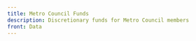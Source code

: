```yaml
---
title: Metro Council Funds
description: Discretionary funds for Metro Council members
front: Data
---
```


<div class="responsive-content-block"></div>
